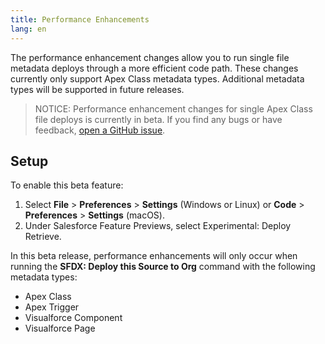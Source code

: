```yaml
---
title: Performance Enhancements
lang: en
---
```


The performance enhancement changes allow you to run single file metadata deploys through a more efficient code path. These changes currently only support Apex Class metadata types. Additional metadata types will be supported in future releases.

> NOTICE: Performance enhancement changes for single Apex Class file deploys is currently in beta. If you find any bugs or have feedback, [open a GitHub issue](./en/bugs-and-feedback).

## Setup

To enable this beta feature:

1. Select **File** > **Preferences** > **Settings** (Windows or Linux) or **Code** > **Preferences** > **Settings** (macOS).
1. Under Salesforce Feature Previews, select Experimental: Deploy Retrieve.

In this beta release, performance enhancements will only occur when running the **SFDX: Deploy this Source to Org** command with the following metadata types:

- Apex Class
- Apex Trigger
- Visualforce Component
- Visualforce Page
